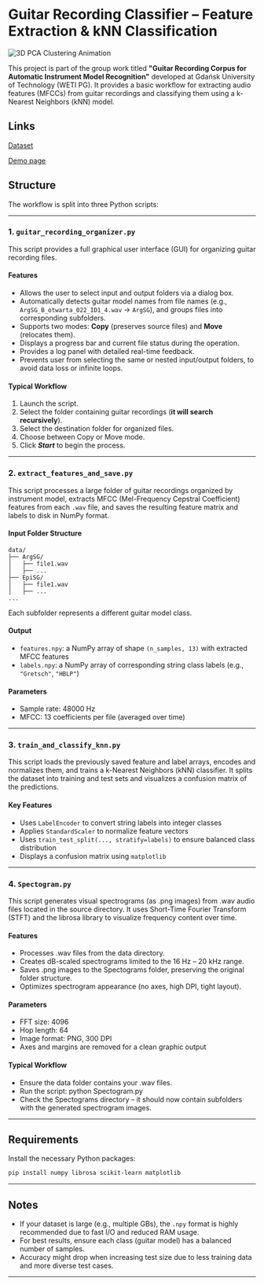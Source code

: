 # Guitar Recording Classifier – Feature Extraction & kNN Classification

![3D PCA Clustering Animation](pca_rotation.gif)

This project is part of the group work titled **"Guitar Recording Corpus for Automatic Instrument Model Recognition"** developed at Gdańsk University of Technology (WETI PG). It provides a basic workflow for extracting audio features (MFCCs) from guitar recordings and classifying them using a k-Nearest Neighbors (kNN) model.

## Links
[Dataset](https://drive.google.com/file/d/1yAnUh0Txv7RzXawuUQVIIUR5VtuIA1Nv/view?usp=sharing)

[Demo page](https://gingerpianist.github.io/GADA_demo_page/)


## Structure

The workflow is split into three Python scripts:

---

### 1. `guitar_recording_organizer.py`

This script provides a full graphical user interface (GUI) for organizing guitar recording files.

#### Features

- Allows the user to select input and output folders via a dialog box.
- Automatically detects guitar model names from file names (e.g., `ArgSG_B_otwarta_022_ID1_4.wav` → `ArgSG`), and groups files into corresponding subfolders.
- Supports two modes: **Copy** (preserves source files) and **Move** (relocates them).
- Displays a progress bar and current file status during the operation.
- Provides a log panel with detailed real-time feedback.
- Prevents user from selecting the same or nested input/output folders, to avoid data loss or infinite loops.

#### Typical Workflow

1. Launch the script.
2. Select the folder containing guitar recordings (**it will search recursively**).
3. Select the destination folder for organized files.
4. Choose between Copy or Move mode.
5. Click ***Start*** to begin the process.

---

### 2. `extract_features_and_save.py`

This script processes a large folder of guitar recordings organized by instrument model, extracts MFCC (Mel-Frequency Cepstral Coefficient) features from each `.wav` file, and saves the resulting feature matrix and labels to disk in NumPy format.

#### Input Folder Structure

```
data/
├── ArgSG/
│   ├── file1.wav
│   ├── ...
├── EpiSG/
│   ├── file1.wav
│   ├── ...
...
```

Each subfolder represents a different guitar model class.

#### Output

- `features.npy`: a NumPy array of shape `(n_samples, 13)` with extracted MFCC features
- `labels.npy`: a NumPy array of corresponding string class labels (e.g., `"Gretsch"`, `"HBLP"`)

#### Parameters

- Sample rate: 48000 Hz
- MFCC: 13 coefficients per file (averaged over time)

---

### 3. `train_and_classify_knn.py`

This script loads the previously saved feature and label arrays, encodes and normalizes them, and trains a k-Nearest Neighbors (kNN) classifier. It splits the dataset into training and test sets and visualizes a confusion matrix of the predictions.

#### Key Features

- Uses `LabelEncoder` to convert string labels into integer classes
- Applies `StandardScaler` to normalize feature vectors
- Uses `train_test_split(..., stratify=labels)` to ensure balanced class distribution
- Displays a confusion matrix using `matplotlib`

---

### 4. `Spectogram.py`

This script generates visual spectrograms (as .png images) from .wav audio files located in the source directory. It uses Short-Time Fourier Transform (STFT) and the librosa library to visualize frequency content over time.

#### Features

- Processes .wav files from the data directory.
- Creates dB-scaled spectrograms limited to the 16 Hz – 20 kHz range.
- Saves .png images to the Spectograms folder, preserving the original folder structure.
- Optimizes spectrogram appearance (no axes, high DPI, tight layout).

#### Parameters
- FFT size: 4096
- Hop length: 64
- Image format: PNG, 300 DPI
- Axes and margins are removed for a clean graphic output

#### Typical Workflow
- Ensure the data folder contains your .wav files.
- Run the script:
    python Spectogram.py
- Check the Spectograms directory – it should now contain subfolders with the generated spectrogram images.

---

## Requirements

Install the necessary Python packages:

```bash
pip install numpy librosa scikit-learn matplotlib
```

---

## Notes

- If your dataset is large (e.g., multiple GBs), the `.npy` format is highly recommended due to fast I/O and reduced RAM usage.
- For best results, ensure each class (guitar model) has a balanced number of samples.
- Accuracy might drop when increasing test size due to less training data and more diverse test cases.

---

